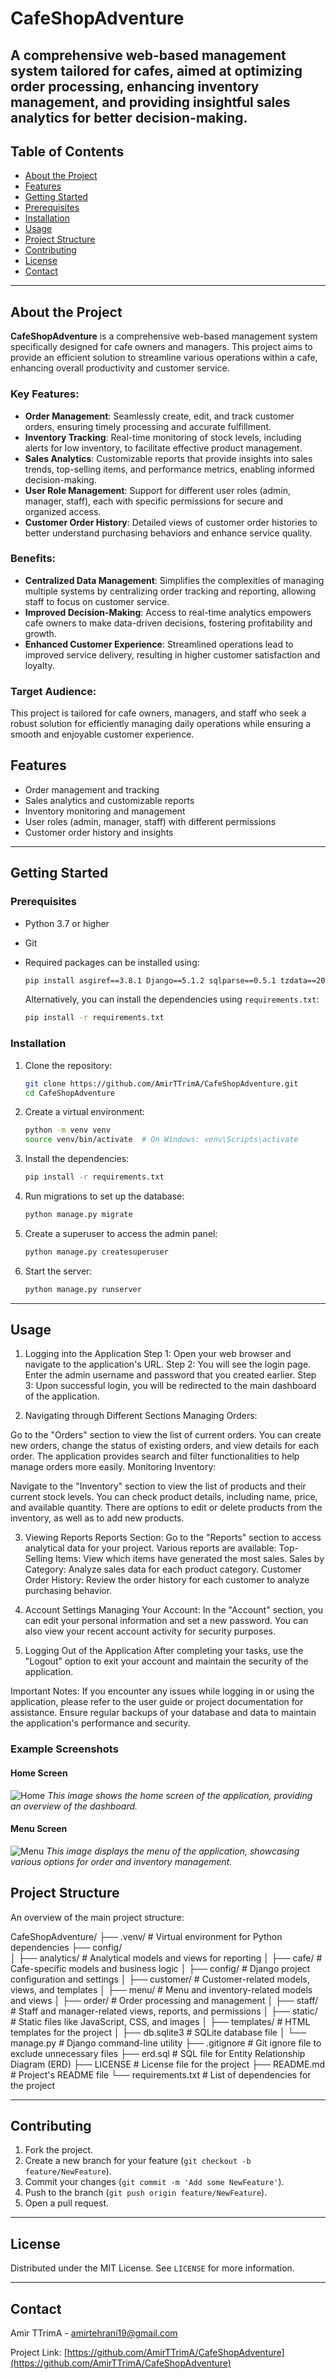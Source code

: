 # CafeShopAdventure

**A comprehensive web-based management system tailored for cafes, aimed at optimizing order processing, enhancing inventory management, and providing insightful sales analytics for better decision-making.**
---

## Table of Contents

- [About the Project](#about-the-project)
- [Features](#features)
- [Getting Started](#getting-started)
- [Prerequisites](#prerequisites)
- [Installation](#installation)
- [Usage](#usage)
- [Project Structure](#project-structure)
- [Contributing](#contributing)
- [License](#license)
- [Contact](#contact)

---

## About the Project

**CafeShopAdventure** is a comprehensive web-based management system specifically designed for cafe owners and managers. This project aims to provide an efficient solution to streamline various operations within a cafe, enhancing overall productivity and customer service.

### Key Features:
- **Order Management**: Seamlessly create, edit, and track customer orders, ensuring timely processing and accurate fulfillment.
- **Inventory Tracking**: Real-time monitoring of stock levels, including alerts for low inventory, to facilitate effective product management.
- **Sales Analytics**: Customizable reports that provide insights into sales trends, top-selling items, and performance metrics, enabling informed decision-making.
- **User Role Management**: Support for different user roles (admin, manager, staff), each with specific permissions for secure and organized access.
- **Customer Order History**: Detailed views of customer order histories to better understand purchasing behaviors and enhance service quality.

### Benefits:
- **Centralized Data Management**: Simplifies the complexities of managing multiple systems by centralizing order tracking and reporting, allowing staff to focus on customer service.
- **Improved Decision-Making**: Access to real-time analytics empowers cafe owners to make data-driven decisions, fostering profitability and growth.
- **Enhanced Customer Experience**: Streamlined operations lead to improved service delivery, resulting in higher customer satisfaction and loyalty.

### Target Audience:
This project is tailored for cafe owners, managers, and staff who seek a robust solution for efficiently managing daily operations while ensuring a smooth and enjoyable customer experience.


## Features

- Order management and tracking
- Sales analytics and customizable reports
- Inventory monitoring and management
- User roles (admin, manager, staff) with different permissions
- Customer order history and insights

---

## Getting Started

### Prerequisites

- Python 3.7 or higher
- Git
- Required packages can be installed using:

    ```bash
    pip install asgiref==3.8.1 Django==5.1.2 sqlparse==0.5.1 tzdata==2024.2
    ```

    Alternatively, you can install the dependencies using `requirements.txt`:

    ```bash
    pip install -r requirements.txt
    ```

### Installation

1. Clone the repository:
    ```bash
    git clone https://github.com/AmirTTrimA/CafeShopAdventure.git
    cd CafeShopAdventure
    ```

2. Create a virtual environment:
    ```bash
    python -m venv venv
    source venv/bin/activate  # On Windows: venv\Scripts\activate
    ```

3. Install the dependencies:
    ```bash
    pip install -r requirements.txt
    ```

4. Run migrations to set up the database:
    ```bash
    python manage.py migrate
    ```

5. Create a superuser to access the admin panel:
    ```bash
    python manage.py createsuperuser
    ```

6. Start the server:
    ```bash
    python manage.py runserver
    ```

---

## Usage

1. Logging into the Application
Step 1: Open your web browser and navigate to the application's URL.
Step 2: You will see the login page. Enter the admin username and password that you created earlier.
Step 3: Upon successful login, you will be redirected to the main dashboard of the application.

2. Navigating through Different Sections
Managing Orders:

Go to the "Orders" section to view the list of current orders.
You can create new orders, change the status of existing orders, and view details for each order.
The application provides search and filter functionalities to help manage orders more easily.
Monitoring Inventory:

Navigate to the "Inventory" section to view the list of products and their current stock levels.
You can check product details, including name, price, and available quantity.
There are options to edit or delete products from the inventory, as well as to add new products.

3. Viewing Reports
Reports Section:
Go to the "Reports" section to access analytical data for your project.
Various reports are available:
Top-Selling Items: View which items have generated the most sales.
Sales by Category: Analyze sales data for each product category.
Customer Order History: Review the order history for each customer to analyze purchasing behavior.

4. Account Settings
Managing Your Account:
In the "Account" section, you can edit your personal information and set a new password.
You can also view your recent account activity for security purposes.

5. Logging Out of the Application
After completing your tasks, use the "Logout" option to exit your account and maintain the security of the application.

Important Notes:
If you encounter any issues while logging in or using the application, please refer to the user guide or project documentation for assistance.
Ensure regular backups of your database and data to maintain the application's performance and security.

### Example Screenshots
#### Home Screen
![Home](assets/photo_2024-11-08_00-15-05.jpg)
*This image shows the home screen of the application, providing an overview of the dashboard.*

#### Menu Screen
![Menu](assets\menuscreenshot.jpg)
*This image displays the menu of the application, showcasing various options for order and inventory management.*


## Project Structure

An overview of the main project structure:

CafeShopAdventure/
├── .venv/               # Virtual environment for Python dependencies
├── config/              
│   ├── analytics/       # Analytical models and views for reporting
│   ├── cafe/            # Cafe-specific models and business logic
│   ├── config/          # Django project configuration and settings
│   ├── customer/        # Customer-related models, views, and templates
│   ├── menu/            # Menu and inventory-related models and views
│   ├── order/           # Order processing and management
│   ├── staff/           # Staff and manager-related views, reports, and permissions
│   ├── static/          # Static files like JavaScript, CSS, and images
│   ├── templates/       # HTML templates for the project
│   ├── db.sqlite3       # SQLite database file
│   └── manage.py        # Django command-line utility
├── .gitignore           # Git ignore file to exclude unnecessary files
├── erd.sql              # SQL file for Entity Relationship Diagram (ERD)
├── LICENSE              # License file for the project
├── README.md            # Project's README file
└── requirements.txt     # List of dependencies for the project

---

## Contributing

1. Fork the project.
2. Create a new branch for your feature (`git checkout -b feature/NewFeature`).
3. Commit your changes (`git commit -m 'Add some NewFeature'`).
4. Push to the branch (`git push origin feature/NewFeature`).
5. Open a pull request.

---

## License

Distributed under the MIT License. See `LICENSE` for more information.

---

## Contact

Amir TTrimA - [amirtehrani19@gmail.com](mailto:amirtehrani19@gmail.com)

Project Link: [https://github.com/AmirTTrimA/CafeShopAdventure](https://github.com/AmirTTrimA/CafeShopAdventure)
